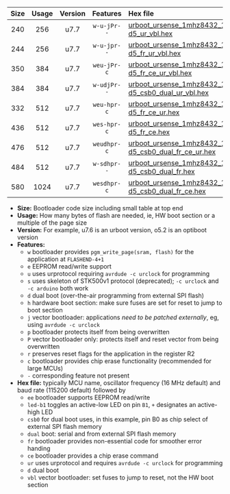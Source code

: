 |Size|Usage|Version|Features|Hex file|
|:-:|:-:|:-:|:-:|:--|
|240|256|u7.7|`w-u-jPr--`|[urboot_ursense_1mhz8432_115200bps_led-d5_ur_vbl.hex](https://raw.githubusercontent.com/stefanrueger/urboot.hex/main/boards/ursense/fcpu_1mhz8432/115200_bps/urboot_ursense_1mhz8432_115200bps_led-d5_ur_vbl.hex)|
|244|256|u7.7|`w-u-jpr--`|[urboot_ursense_1mhz8432_115200bps_led-d5_fr_ur_vbl.hex](https://raw.githubusercontent.com/stefanrueger/urboot.hex/main/boards/ursense/fcpu_1mhz8432/115200_bps/urboot_ursense_1mhz8432_115200bps_led-d5_fr_ur_vbl.hex)|
|350|384|u7.7|`weu-jPr-c`|[urboot_ursense_1mhz8432_115200bps_ee_led-d5_fr_ce_ur_vbl.hex](https://raw.githubusercontent.com/stefanrueger/urboot.hex/main/boards/ursense/fcpu_1mhz8432/115200_bps/urboot_ursense_1mhz8432_115200bps_ee_led-d5_fr_ce_ur_vbl.hex)|
|384|384|u7.7|`w-udjPr--`|[urboot_ursense_1mhz8432_115200bps_led-d5_csb0_dual_ur_vbl.hex](https://raw.githubusercontent.com/stefanrueger/urboot.hex/main/boards/ursense/fcpu_1mhz8432/115200_bps/urboot_ursense_1mhz8432_115200bps_led-d5_csb0_dual_ur_vbl.hex)|
|332|512|u7.7|`weu-hpr-c`|[urboot_ursense_1mhz8432_115200bps_ee_led-d5_fr_ce_ur.hex](https://raw.githubusercontent.com/stefanrueger/urboot.hex/main/boards/ursense/fcpu_1mhz8432/115200_bps/urboot_ursense_1mhz8432_115200bps_ee_led-d5_fr_ce_ur.hex)|
|436|512|u7.7|`wes-hpr-c`|[urboot_ursense_1mhz8432_115200bps_ee_led-d5_fr_ce.hex](https://raw.githubusercontent.com/stefanrueger/urboot.hex/main/boards/ursense/fcpu_1mhz8432/115200_bps/urboot_ursense_1mhz8432_115200bps_ee_led-d5_fr_ce.hex)|
|476|512|u7.7|`weudhpr-c`|[urboot_ursense_1mhz8432_115200bps_ee_led-d5_csb0_dual_fr_ce_ur.hex](https://raw.githubusercontent.com/stefanrueger/urboot.hex/main/boards/ursense/fcpu_1mhz8432/115200_bps/urboot_ursense_1mhz8432_115200bps_ee_led-d5_csb0_dual_fr_ce_ur.hex)|
|484|512|u7.7|`w-sdhpr--`|[urboot_ursense_1mhz8432_115200bps_led-d5_csb0_dual_fr.hex](https://raw.githubusercontent.com/stefanrueger/urboot.hex/main/boards/ursense/fcpu_1mhz8432/115200_bps/urboot_ursense_1mhz8432_115200bps_led-d5_csb0_dual_fr.hex)|
|580|1024|u7.7|`wesdhpr-c`|[urboot_ursense_1mhz8432_115200bps_ee_led-d5_csb0_dual_fr_ce.hex](https://raw.githubusercontent.com/stefanrueger/urboot.hex/main/boards/ursense/fcpu_1mhz8432/115200_bps/urboot_ursense_1mhz8432_115200bps_ee_led-d5_csb0_dual_fr_ce.hex)|

- **Size:** Bootloader code size including small table at top end
- **Usage:** How many bytes of flash are needed, ie, HW boot section or a multiple of the page size
- **Version:** For example, u7.6 is an urboot version, o5.2 is an optiboot version
- **Features:**
  + `w` bootloader provides `pgm_write_page(sram, flash)` for the application at `FLASHEND-4+1`
  + `e` EEPROM read/write support
  + `u` uses urprotocol requiring `avrdude -c urclock` for programming
  + `s` uses skeleton of STK500v1 protocol (deprecated); `-c urclock` and `-c arduino` both work
  + `d` dual boot (over-the-air programming from external SPI flash)
  + `h` hardware boot section: make sure fuses are set for reset to jump to boot section
  + `j` vector bootloader: applications *need to be patched externally*, eg, using `avrdude -c urclock`
  + `p` bootloader protects itself from being overwritten
  + `P` vector bootloader only: protects itself and reset vector from being overwritten
  + `r` preserves reset flags for the application in the register R2
  + `c` bootloader provides chip erase functionality (recommended for large MCUs)
  + `-` corresponding feature not present
- **Hex file:** typically MCU name, oscillator frequency (16 MHz default) and baud rate (115200 default) followed by
  + `ee` bootloader supports EEPROM read/write
  + `led-b1` toggles an active-low LED on pin `B1`, `+` designates an active-high LED
  + `csb0` for dual boot uses, in this example, pin B0 as chip select of external SPI flash memory
  + `dual` boot: serial and from external SPI flash memory
  + `fr` bootloader provides non-essential code for smoother error handing
  + `ce` bootloader provides a chip erase command
  + `ur` uses urprotocol and requires `avrdude -c urclock` for programming
  + `d` dual boot
  + `vbl` vector bootloader: set fuses to jump to reset, not the HW boot section

